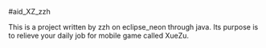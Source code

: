 #aid_XZ_zzh 

This is a project written by zzh on eclipse_neon through java.
Its purpose is to relieve your daily job for mobile game called XueZu.
